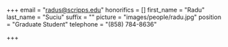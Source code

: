 +++
email = "radus@scripps.edu"
honorifics = []
first_name = "Radu"
last_name = "Suciu"
suffix = ""
picture = "images/people/radu.jpg"
position = "Graduate Student"
telephone = "(858) 784-8636"

+++

